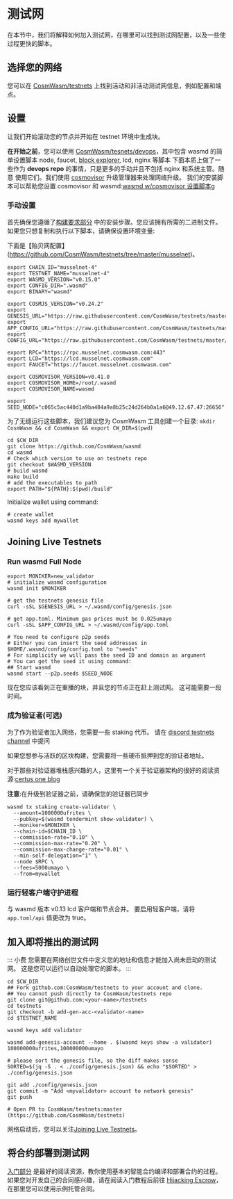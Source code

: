 # 测试网

在本节中，我们将解释如何加入测试网，在哪里可以找到测试网配置，以及一些使过程更快的脚本。

## 选择您的网络

您可以在 [CosmWasm/testnets](https://github.com/CosmWasm/testnets) 上找到活动和非活动测试网信息，例如配置和端点。

## 设置

让我们开始滚动您的节点并开始在 testnet 环境中生成块。

**在开始之前**，您可以使用 [CosmWasm/tesnets/devops](https://github.com/CosmWasm/testnets/tree/master/devops)，其中包含 wasmd 的简单设置脚本
node, faucet, [block explorer](https://github.com/CosmWasm/big-dipper), lcd, nginx 等脚本
下面本质上做了一些作为 **devops repo** 的事情，只是更多的手动并且不包括 nginx 和系统主管。随意
使用它们。我们使用 [cosmovisor](https://github.com/cosmos/cosmos-sdk/tree/master/cosmovisor) 升级管理器来处理网络升级。
我们的安装脚本可以帮助您设置 cosmovisor 和 wasmd:[wasmd w/cosmovisor 设置脚本](https://github.com/CosmWasm/testnets/tree/master/devops/node/cosmovisor)g

### 手动设置

首先确保您遵循了[构建要求部分](./build-requirements.md) 中的安装步骤。您应该拥有所需的二进制文件。如果您只想复制和执行以下脚本，请确保设置环境变量:

下面是【贻贝网配置】(https://github.com/CosmWasm/testnets/tree/master/musselnet)。

```shell
export CHAIN_ID="musselnet-4"
export TESTNET_NAME="musselnet-4"
export WASMD_VERSION="v0.15.0"
export CONFIG_DIR=".wasmd"
export BINARY="wasmd"

export COSMJS_VERSION="v0.24.2"
export GENESIS_URL="https://raw.githubusercontent.com/CosmWasm/testnets/master/musselnet/config/genesis.json"
export APP_CONFIG_URL="https://raw.githubusercontent.com/CosmWasm/testnets/master/musselnet/config/app.toml"
export CONFIG_URL="https://raw.githubusercontent.com/CosmWasm/testnets/master/musselnet/config/config.toml"

export RPC="https://rpc.musselnet.cosmwasm.com:443"
export LCD="https://lcd.musselnet.cosmwasm.com"
export FAUCET="https://faucet.musselnet.cosmwasm.com"

export COSMOVISOR_VERSION=v0.41.0
export COSMOVISOR_HOME=/root/.wasmd
export COSMOVISOR_NAME=wasmd

export SEED_NODE="c065c5ac440d1a9ba484a9a8b25c24d264b0a1a6@49.12.67.47:26656"
```

为了无缝运行这些脚本，我们建议您为 CosmWasm 工具创建一个目录:
`mkdir CosmWasm && cd CosmWasm && export CW_DIR=$(pwd)`

```shell
cd $CW_DIR
git clone https://github.com/CosmWasm/wasmd
cd wasmd
# Check which version to use on testnets repo
git checkout $WASMD_VERSION
# build wasmd
make build
# add the executables to path
export PATH="${PATH}:$(pwd)/build"
```

Initialize wallet using command:

```shell
# create wallet
wasmd keys add mywallet
```

## Joining Live Testnets

### Run wasmd Full Node

```shell
export MONIKER=new_validator
# initialize wasmd configuration
wasmd init $MONIKER

# get the testnets genesis file
curl -sSL $GENESIS_URL > ~/.wasmd/config/genesis.json

# get app.toml. Minimum gas prices must be 0.025umayo
curl -sSL $APP_CONFIG_URL > ~/.wasmd/config/app.toml

# You need to configure p2p seeds
# Either you can insert the seed addresses in $HOME/.wasmd/config/config.toml to "seeds"
# For simplicity we will pass the seed ID and domain as argument
# You can get the seed it using command:
## Start wasmd
wasmd start --p2p.seeds $SEED_NODE
```

现在您应该看到正在重播的块，并且您的节点正在赶上测试网。 这可能需要一段时间。

### 成为验证者(可选)

为了作为验证者加入网络，您需要一些 staking 代币。
请在 [discord testnets channel](https://docs.cosmwasm.com/chat) 中提问

如果您想参与活跃的区块构建，您需要将一些硬币抵押到您的验证者地址。

对于那些对验证器堆栈感兴趣的人，这里有一个关于验证器架构的很好的阅读资源:[certus one blog](https://kb.certus.one/)

**注意**:在升级到验证器之前，请确保您的验证器已同步

```shell
wasmd tx staking create-validator \
  --amount=1000000ufrites \
  --pubkey=$(wasmd tendermint show-validator) \
  --moniker=$MONIKER \
  --chain-id=$CHAIN_ID \
  --commission-rate="0.10" \
  --commission-max-rate="0.20" \
  --commission-max-change-rate="0.01" \
  --min-self-delegation="1" \
  --node $RPC \
  --fees=5000umayo \
  --from=mywallet
```

### 运行轻客户端守护进程

与 wasmd 版本 v0.13 lcd 客户端和节点合并。 要启用轻客户端，请将 `app.toml/api` 值更改为 true。

## 加入即将推出的测试网

::: 小费
您需要在网络创世文件中定义您的地址和信息才能加入尚未启动的测试网。
这是您可以运行以自动处理它的脚本。
:::

```shell
cd $CW_DIR
## Fork github.com:CosmWasm/testnets to your account and clone.
## You cannot push directly to CosmWasm/testnets repo
git clone git@github.com:<your-name>/testnets
cd testnets
git checkout -b add-gen-acc-<validator-name>
cd $TESTNET_NAME

wasmd keys add validator

wasmd add-genesis-account --home . $(wasmd keys show -a validator) 100000000ufrites,100000000umayo

# please sort the genesis file, so the diff makes sense
SORTED=$(jq -S . < ./config/genesis.json) && echo "$SORTED" > ./config/genesis.json

git add ./config/genesis.json
git commit -m "Add <myvalidator> account to network genesis"
git push

# Open PR to CosmWasm/testnets:master (https://github.com/CosmWasm/testnets)
```

网络启动后，您可以关注[Joining Live Testnets](#joining-live-testnets)。

## 将合约部署到测试网

[入门部分](../getting-started/intro.md) 是最好的阅读资源，教你使用基本的智能合约编译和部署合约的过程。 如果您对开发自己的合同感兴趣，请在阅读入门教程后前往 [Hijacking Escrow](../learn/hijack-escrow/intro.md)，在那里您可以使用示例托管合同。
